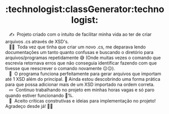 <h1 align="center">:technologist:classGenerator:technologist:</h1>

&nbsp;&nbsp;&nbsp;:writing_hand: &nbsp;Projeto criado com o intuito de facilitar minha vida ao ter de criar arquivos .cs através de XSD's.\
&nbsp;&nbsp;&nbsp;:raising_hand_man: &nbsp;Toda vez que tinha que criar um novo .cs, me deparava lendo documentações um tanto quanto confusas e buscando o diretório para arquivos/programas repetidamente :sweat_smile: (Onde muitas vezes o comando que escrevia retornava erros que não conseguia identificar fazendo com que tivesse que reescrever o comando novamente :expressionless::expressionless:).\
&nbsp;&nbsp;&nbsp;:poop: &nbsp;O programa funciona perfeitamente para gerar arquivos que importam até 1 XSD além do principal. :clown_face: Ainda estou descobrindo uma forma prática para que possa adicionar mais de um XSD importado na ordem correta.\
&nbsp;&nbsp;&nbsp;:zzz: &nbsp;Continuo trabalhando no projeto em minhas horas vagas e só paro quando estiver funcionando :100:%.\
&nbsp;&nbsp;&nbsp;:speech_balloon: &nbsp;Aceito críticas construtivas e ideias para implementação no projeto! Agradeço desde já! :white_heart::sparkling_heart:
